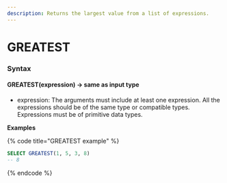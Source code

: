 ```yaml
---
description: Returns the largest value from a list of expressions.
---
```


# GREATEST

### Syntax <a href="#syntax" id="syntax"></a>

#### GREATEST(expression) → same as input type <a href="#greatestexpression--same-as-input-type" id="greatestexpression--same-as-input-type"></a>

* expression: The arguments must include at least one expression. All the expressions should be of the same type or compatible types. Expressions must be of primitive data types.

**Examples**

{% code title="GREATEST example" %}
```sql
SELECT GREATEST(1, 5, 3, 8)
-- 8
```
{% endcode %}
